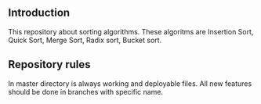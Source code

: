 ## Introduction
This repository about sorting algorithms. These algoritms are Insertion Sort,
Quick Sort, Merge Sort, Radix sort, Bucket sort.

## Repository rules
In master directory is always working and deployable files. 
All new features should be done in branches with specific name.

